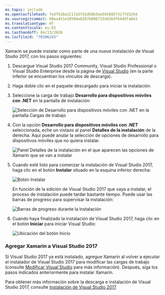```yaml
---
ms.topic: include
ms.openlocfilehash: fedf918a2217a5fd1d5863ee5926057317fd3294
ms.sourcegitcommit: b0ea451e18504e6267b896732dd26df64ddfa843
ms.translationtype: HT
ms.contentlocale: es-ES
ms.lasthandoff: 04/13/2020
ms.locfileid: "70206243"
---
```

Xamarin se puede instalar como parte de una _nueva_ instalación de Visual Studio 2017, con los pasos siguientes:

1. Descargue Visual Studio 2017 Community, Visual Studio Professional o Visual Studio Enterprise desde la página de [Visual Studio](https://visualstudio.microsoft.com/vs/) (en la parte inferior se encuentran los vínculos de descarga).

2. Haga doble clic en el paquete descargado para iniciar la instalación.

3. Seleccione la carga de trabajo **Desarrollo para dispositivos móviles con .NET** en la pantalla de instalación:

    ![Selección de Desarrollo para dispositivos móviles con .NET en la pantalla Cargas de trabajo](~/get-started/installation/windows-images/01-mobile-dev-workload.png)

4. Con la opción **Desarrollo para dispositivos móviles con .NET** seleccionada, eche un vistazo al panel **Detalles de la instalación** de la derecha. Aquí puede anular la selección de opciones de desarrollo para dispositivos móviles que no quiera instalar.

    ![Panel Detalles de la instalación en el que aparecen las opciones de Xamarin que se van a instalar](~/get-started/installation/windows-images/02-summary.png)

5. Cuando esté listo para comenzar la instalación de Visual Studio 2017, haga clic en el botón **Instalar** situado en la esquina inferior derecha:

    ![Botón Instalar](~/get-started/installation/windows-images/03-click-install.png)

   En función de la edición de Visual Studio 2017 que vaya a instalar, el proceso de instalación puede tardar bastante tiempo. Puede usar las barras de progreso para supervisar la instalación:

    ![Barras de progreso durante la instalación](~/get-started/installation/windows-images/04-progress-bars.png)

6. Cuando haya finalizado la instalación de Visual Studio 2017, haga clic en el botón **Iniciar** para iniciar Visual Studio:

    ![Ubicación del botón Inicio](~/get-started/installation/windows-images/05-launch.png)

<a name="vs2017" />

### <a name="adding-xamarin-to-visual-studio-2017"></a>Agregar Xamarin a Visual Studio 2017

Si Visual Studio 2017 ya está instalado, agregue Xamarin al volver a ejecutar el instalador de Visual Studio 2017 para modificar las cargas de trabajo (consulte [Modificar Visual Studio](https://docs.microsoft.com/visualstudio/install/modify-visual-studio) para más información). Después, siga los pasos indicados anteriormente para instalar Xamarin.

Para obtener más información sobre la descarga e instalación de Visual Studio 2017, consulte [Instalación de Visual Studio 2017](https://docs.microsoft.com/visualstudio/install/install-visual-studio).
